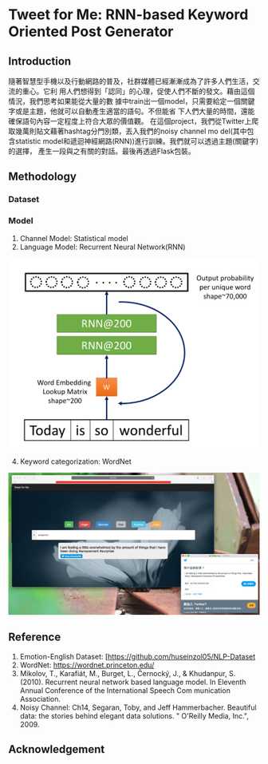 # Tweet for Me: RNN-based Keyword Oriented Post Generator

## Introduction
隨著智慧型手機以及行動網路的普及，社群媒體已經漸漸成為了許多人們生活，交流的重心。它利 用人們想得到「認同」的心理，促使人們不斷的發文。藉由這個情況，我們思考如果能從大量的數 據中train出一個model，只需要給定一個關鍵字或是主題，他就可以自動產生適當的語句。不但能省 下人們大量的時間，還能確保語句內容一定程度上符合大眾的價值觀。
在這個project，我們從Twitter上爬取幾萬則貼文藉著hashtag分門別類，丟入我們的noisy channel mo del(其中包含statistic model和遞迴神經網路(RNN))進行訓練。我們就可以透過主題(關鍵字)的選擇， 產生一段與之有關的對話。最後再透過Flask包裝。

## Methodology

### Dataset


### Model

1. Channel Model: Statistical model
2. Language Model: Recurrent Neural Network(RNN)

![rnn_structure](https://github.com/sellylu/TweetforMe/blob/master/image/rnn_struc.png "RNN Structure")

4. Keyword categorization: WordNet

![Result Demostration](https://github.com/sellylu/TweetforMe/blob/master/image/result.png "Result Demostration")

## Reference

1. Emotion-English Dataset: [https://github.com/huseinzol05/NLP-Dataset
2. WordNet: https://wordnet.princeton.edu/
8. Mikolov, T., Karafiát, M., Burget, L., Černocký, J., &amp; Khudanpur, S. (2010). Recurrent neural network based language model. In Eleventh Annual Conference of the International Speech Com
munication Association.
9. Noisy Channel: Ch14, Segaran, Toby, and Jeff Hammerbacher. Beautiful data: the stories behind elegant data solutions. &quot; O&#39;Reilly Media, Inc.&quot;, 2009.

## Acknowledgement
